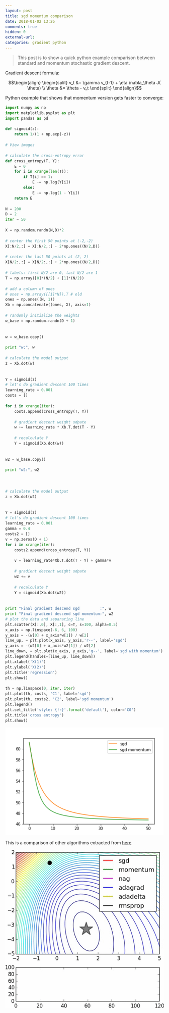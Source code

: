 ```yaml
---
layout: post
title: sgd momentum comparison
date: 2018-01-02 13:26
comments: true
hidden: 0
external-url:
categories: gradient python
---
```


> This post is to show a quick python example comparison between standard and momentum stochastic gradient descent.

Gradient descent formula:

$$\begin{align}
\begin{split}
v_t &= \gamma v_{t-1} + \eta \nabla_\theta J( \theta) \\  
\theta &= \theta - v_t
\end{split}
\end{align}$$

Python example that shows that momentum version gets faster to converge:

```python
import numpy as np
import matplotlib.pyplot as plt
import pandas as pd

def sigmoid(z):
    return 1/(1 + np.exp(-z))

# View images

# calculate the cross-entropy error
def cross_entropy(T, Y):
    E = 0
    for i in xrange(len(T)):
        if T[i] == 1:
            E -= np.log(Y[i])
        else:
            E -= np.log(1 - Y[i])
    return E

N = 200
D = 2
iter = 50

X = np.random.randn(N,D)*2

# center the first 50 points at (-2,-2)
X[:N/2,:] = X[:N/2,:] - 2*np.ones((N/2,D))

# center the last 50 points at (2, 2)
X[N/2:,:] = X[N/2:,:] + 2*np.ones((N/2,D))

# labels: first N/2 are 0, last N/2 are 1
T = np.array([0]*(N/2) + [1]*(N/2))

# add a column of ones
# ones = np.array([[1]*N]).T # old
ones = np.ones((N, 1))
Xb = np.concatenate((ones, X), axis=1)

# randomly initialize the weights
w_base = np.random.randn(D + 1)


w = w_base.copy()

print "w:", w

# calculate the model output
z = Xb.dot(w)


Y = sigmoid(z)
# let's do gradient descent 100 times
learning_rate = 0.001
costs = []

for i in xrange(iter):
    costs.append(cross_entropy(T, Y))

    # gradient descent weight udpate
    w += learning_rate * Xb.T.dot(T - Y)

    # recalculate Y
    Y = sigmoid(Xb.dot(w))
    
    
w2 = w_base.copy()

print "w2:", w2



# calculate the model output
z = Xb.dot(w2)


Y = sigmoid(z)
# let's do gradient descent 100 times
learning_rate = 0.001
gamma = 0.4
costs2 = []
v = np.zeros(D + 1)
for i in xrange(iter):
    costs2.append(cross_entropy(T, Y))

    v = learning_rate*Xb.T.dot(T - Y) + gamma*v

    # gradient descent weight udpate
    w2 += v

    # recalculate Y
    Y = sigmoid(Xb.dot(w2))


print "Final gradient descend sgd         :", w
print "Final gradient descend sgd momentum:", w2
# plot the data and separating line
plt.scatter(X[:,0], X[:,1], c=T, s=100, alpha=0.5)
x_axis = np.linspace(-6, 6, 100)
y_axis = -(w[0] + x_axis*w[1]) / w[2]
line_up, = plt.plot(x_axis, y_axis,'r--', label='sgd')
y_axis = -(w2[0] + x_axis*w2[1]) / w2[2]
line_down, = plt.plot(x_axis, y_axis,'g--', label='sgd with momentum')
plt.legend(handles=[line_up, line_down])
plt.xlabel('X(1)')
plt.ylabel('X(2)')
plt.title('regression')
plt.show()

th = np.linspace(0, iter, iter)
plt.plot(th, costs, 'C1', label='sgd')
plt.plot(th, costs2, 'C2', label='sgd momentum')
plt.legend()
plt.set_title('style: {!r}'.format('default'), color='C0')
plt.title('cross entropy')
plt.show()
```

![momentum vs standard](/assets/momentum.png)

This is a comparison of other algorithms extracted from [here](https://leonardoaraujosantos.gitbooks.io/artificial-inteligence/content/model_optimization.html)

![Other optimizers](/assets/OtherOptimizers.gif)



